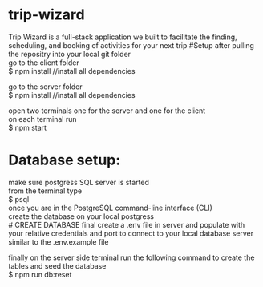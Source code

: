 # trip-wizard  
Trip Wizard is a full-stack application we built to facilitate the finding, scheduling, and booking of activities for your next trip
#Setup
after pulling the repositry into your local git folder  
go to the client folder     
    $ npm install       //install all dependencies  

go to the server folder  
    $ npm install       //install all dependencies  

open two terminals one for the server and one for the client   
on each terminal run   
    $ npm start

# Database setup:  
make sure postgress SQL server is started   
from the terminal type  
    $ psql  
once you are in the PostgreSQL command-line interface (CLI)   
create the database on your local postgress  
    # CREATE DATABASE final 
create a .env file in server and populate with your relative credentials and port to connect to your local database server similar to the .env.example file

finally on the server side terminal run the following command to create the tables and seed the database  
    $ npm run db:reset    
  


